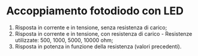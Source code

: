 # Accoppiamento fotodiodo con LED
1. Risposta in corrente e in tensione, senza resistenza di carico;
2. Risposta in corrente e in tensione, con resistenza di carico - Resistenze utilizzate: 500, 1000, 5000, 10000 ohm;
3. Risposta in potenza in funzione della resistenza (valori precedenti).
